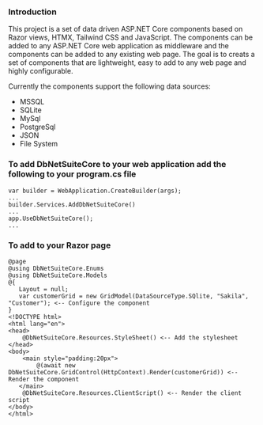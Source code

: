 ### Introduction ###
This project is a set of data driven ASP.NET Core components based on Razor views, HTMX, Tailwind CSS and JavaScript. The components can be added to any ASP.NET Core web application as middleware and the components can be added to any existing web page. The goal is to creats a set of components that are lightweight, easy to add to any web page and highly configurable.

Currently the components support the following data sources:

 - MSSQL
 - SQLite
 - MySql
 - PostgreSql
 - JSON
 - File System

### To add **DbNetSuiteCore** to your web application add the following to your **program.cs** file ###
```
var builder = WebApplication.CreateBuilder(args);
...
builder.Services.AddDbNetSuiteCore()
...
app.UseDbNetSuiteCore();
...
```
### To add to your Razor page ###
```
@page
@using DbNetSuiteCore.Enums
@using DbNetSuiteCore.Models
@{
   Layout = null;
   var customerGrid = new GridModel(DataSourceType.SQlite, "Sakila", "Customer"); <-- Configure the component
}
<!DOCTYPE html>
<html lang="en">
<head>
    @DbNetSuiteCore.Resources.StyleSheet() <-- Add the stylesheet
</head>
<body>
    <main style="padding:20px">
        @(await new DbNetSuiteCore.GridControl(HttpContext).Render(customerGrid)) <-- Render the component
   </main>
    @DbNetSuiteCore.Resources.ClientScript() <-- Render the client script
</body>
</html>
```
